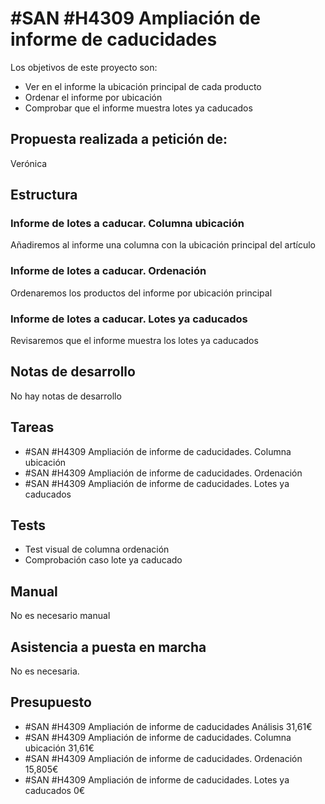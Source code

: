 # #SAN #H4309 Ampliación de informe de caducidades

Los objetivos de este proyecto son:
+ Ver en el informe la ubicación principal de cada producto
+ Ordenar el informe por ubicación
+ Comprobar que el informe muestra lotes ya caducados

## Propuesta realizada a petición de:
Verónica

## Estructura

### Informe de lotes a caducar. Columna ubicación
Añadiremos al informe una columna con la ubicación principal del artículo

### Informe de lotes a caducar. Ordenación
Ordenaremos los productos del informe por ubicación principal

### Informe de lotes a caducar. Lotes ya caducados
Revisaremos que el informe muestra los lotes ya caducados

## Notas de desarrollo
No hay notas de desarrollo

## Tareas
* #SAN #H4309 Ampliación de informe de caducidades. Columna ubicación
* #SAN #H4309 Ampliación de informe de caducidades. Ordenación
* #SAN #H4309 Ampliación de informe de caducidades. Lotes ya caducados

## Tests
+ Test visual de columna ordenación
+ Comprobación caso lote ya caducado

## Manual
No es necesario manual

## Asistencia a puesta en marcha
No es necesaria.

## Presupuesto
* #SAN #H4309 Ampliación de informe de caducidades Análisis 31,61€
* #SAN #H4309 Ampliación de informe de caducidades. Columna ubicación 31,61€
* #SAN #H4309 Ampliación de informe de caducidades. Ordenación 15,805€
* #SAN #H4309 Ampliación de informe de caducidades. Lotes ya caducados 0€
